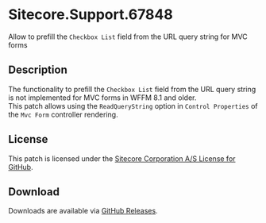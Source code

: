 # Sitecore.Support.67848
Allow to prefill the `Checkbox List` field from the URL query string for MVC forms

## Description
The functionality to prefill the `Checkbox List` field from the URL query string is not implemented for MVC forms in WFFM 8.1 and older.
<br/>
This patch allows using the `ReadQueryString` option in `Control Properties` of the `Mvc Form` controller rendering.

## License  
This patch is licensed under the [Sitecore Corporation A/S License for GitHub](https://github.com/sitecoresupport/Sitecore.Support.67848/blob/master/LICENSE).  

## Download  
Downloads are available via [GitHub Releases](https://github.com/sitecoresupport/Sitecore.Support.67848/releases).  
